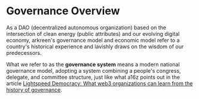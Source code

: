 # Governance Overview

As a DAO (decentralized autonomous organization) based on the intersection of clean energy (public attributes) and our evolving digital economy, arkreen's governance model and economic model refer to a country's historical experience and lavishly draws on the wisdom of our predecessors.

What we refer to as the **governance system** means a modern national governance model, adopting a system combining a people's congress, delegate, and committee structure, just like what a16z points out in the article [Lightspeed Democracy: What web3 organizations can learn from the history of governance](https://a16zcrypto.com/lightspeed-democracy-what-web3-organizations-can-learn-from-the-history-of-governance).

